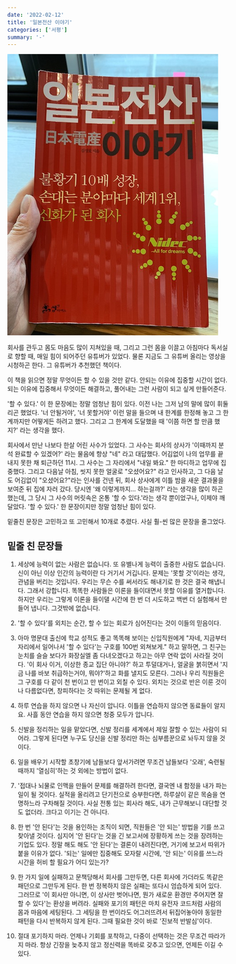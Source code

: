 ```yaml
---
date: '2022-02-12'
title: '일본전산 이야기'
categories: ['서평']
summary: '-'
---
```


![일본전산 이야기](images/Nidec-Corporation.jpeg)

회사를 관두고 몸도 마음도 많이 지쳐있을 때, 그리고 그런 몸을 이끌고 아침마다 독서실로 향할 때, 매일 힘이 되어주던 유튜버가 있었다. 물론 지금도 그 유튜버 올리는 영상을 시청하곤 한다. 그 유튜버가 추천했던 책이다.

이 책을 읽으면 정말 무엇이든 할 수 있을 것만 같다. 안되는 이유에 집중할 시간이 없다. 되는 이유에 집중해서 무엇이든 해결하고, 풀어내는 그런 사람이 되고 싶게 만들어준다.

'할 수 있다.' 이 한 문장에는 정말 엄청난 힘이 있다.
이전 나는 그저 남의 말에 많이 휘둘리곤 했었다. '너 안될거야', '너 못할거야' 이런 말을 들으며 내 한계를 한정해 놓고 그 한계까지만 어떻게든 하려고 했다. 그리고 그 한계에 도달했을 때 '이쯤 하면 할 만큼 했지?' 라는 생각을 했다.

회사에서 만난 나보다 한살 어린 사수가 있었다. 그 사수는 회사의 상사가 '이때까지 분석 완료할 수 있겠어?' 라는 물음에 항상 "네" 라고 대답했다.
어김없이 나의 업무를 끝내지 못한 채 퇴근하던 11시.
그 사수는 그 자리에서 "내일 봐요." 한 마디하고 업무에 집중했다.
그리고 다음날 아침, 씻지 못한 얼굴로 "오셨어요?" 라고 인사하고, 그 다음 날도 어김없이 "오셨어요?"라는 인사를 건넨 뒤, 회사 상사에게 이틀 밤을 새운 결과물을 보여준 뒤 집에 자러 갔다.
당시엔 '왜 이렇게까지... 하는걸까?' 라는 생각을 많이 하곤 했는데, 그 당시 그 사수의 머릿속은 온통 '할 수 있다.'라는 생각 뿐이었구나, 이제야 깨달았다.
'할 수 있다.' 한 문장이지만 정말 엄청난 힘이 있다.

밑줄친 문장은 고민하고 또 고민해서 10개로 추렸다. 사실 훨-씬 많은 문장을 줄그었다.

## 밑줄 친 문장들

1. 세상에 능력이 없는 사람은 없습니다. 또 유별나게 능력이 출중한 사람도 없습니다. 신이 아닌 이상 인간의 능력이란 다 거기서 거깁니다. 문제는 '못할 것'이라는 생각, 관념을 버리는 것입니다. 우리는 무슨 수를 써서라도 해내기로 한 것은 결국 해냅니다. 그래서 강합니다. 똑똑한 사람들은 이론을 들이대면서 못할 이유를 열거합니다. 하지만 우리는 그렇게 이론을 들이댈 시간에 한 번 더 시도하고 백번 더 실험해서 만들어 냅니다. 그것밖에 없습니다.

2. '할 수 있다'를 외치는 순간, 할 수 있는 회로가 심어진다는 것이 이들의 믿음이다.

3. 아마 명문대 출신에 학교 성적도 좋고 똑똑해 보이는 신입직원에게 "자네, 지금부터 자리에서 일어나서 '할 수 있다'는 구호를 100번 외쳐보게." 하고 말하면, 그 친구는 눈치를 슬슬 보다가 화장실엘 좀 다녀오겠다고 하고는 아무 연락 없이 사라질 것이다. '이 회사 이거, 이상한 종교 집단 아니야?' 하고 투덜대거나, 얼굴을 붉히면서 '지금 나를 바보 취급하는거야, 뭐야?'하고 화를 낼지도 모른다. 그러나 우리 직원들은 그 구호를 다 같이 천 번이고 만 번이고 외칠 수 있다. 외치는 것으로 반은 이룬 것이나 다름없다면, 창피하다는 것 따위는 문제될 게 없다.

4. 하루 연습을 하지 않으면 나 자신이 압니다. 이틀을 연습하지 않으면 동료들이 알지요. 사흘 동안 연습을 하지 않으면 청중 모두가 압니다.

5. 신발을 정리하는 일을 맡았다면, 신발 정리를 세계에서 제일 잘할 수 있는 사람이 되어라. 그렇게 된다면 누구도 당신을 신발 정리만 하는 심부름꾼으로 놔두지 않을 것이다.

6. 일을 배우기 시작할 초창기에 남들보다 앞서가려면 무조건 남들보다 '오래', 숙련될 때까지 '열심히'하는 것 외에는 방법이 없다.

7. '접대나 뇌물로 인맥을 만들어 문제를 해결하려 한다면, 결국엔 내 함정을 내가 파는 일이 될 것이다. 실적을 올리려고 단기전으로 승부한다면, 하루살이 같은 목숨을 연명하느라 구차해질 것이다. 사실 전통 있는 회사라 해도, 내가 근무해보니 대단할 것도 없더라. 크다고 이기는 건 아니다.

8. 한 번 '안 된다'는 것을 용인하는 조직이 되면, 직원들은 '안 되는' 방법을 기를 쓰고 찾아낼 것이다. 심지어 '안 된다'는 것을 긴 보고서에 장황하게 쓰는 것을 장려하는 기업도 있다. 정말 해도 해도 '안 된다'는 결론이 내려진다면, 거기에 보고서 따위가 붙을 이유가 없다. '되는' 일에만 집중해도 모자랄 시간에, '안 되는' 이유를 쓰느라 시간을 허비 할 필요가 어디 있는가?

9. 한 가지 일에 실패하고 문책당해서 회사를 그만두면, 다른 회사에 가더라도 똑같은 패던으로 그만두게 된다. 한 번 정복하지 않은 실패는 또다시 엄습하게 되어 있다. 그러므로 '이 회사만 아니면, 이 상사만 벗어나면, 뭔가 새로운 환경만 주어지면 잘할 수 있다'는 환상을 버려라. 실패와 포기의 패턴은 마치 유전자 코드처럼 사람의 몸과 마음에 세팅된다. 그 세팅을 한 번이라도 어그러뜨려서 뒤집어놓아야 동일한 패턴을 다시 반복하지 않게 된다. 그때 필요한 것이 바로 '진보적 반발심'이다.

10. 절대 포기하지 마라. 언제나 기회를 포착하고, 다중이 선택하는 것은 무조건 따라가지 마라. 항상 긴장을 늦추지 않고 정신력을 똑바로 갖추고 있으면, 언제든 이길 수 있다.
